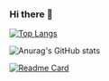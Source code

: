 ### Hi there 👋

[![Top Langs](https://github-readme-stats.vercel.app/api/top-langs/?username=diegodscamara&layout=compact)](https://github.com/anuraghazra/github-readme-stats)

![Anurag's GitHub stats](https://github-readme-stats.vercel.app/api?username=diegodscamara&show_icons=true&theme=gradient)

[![Readme Card](https://github-readme-stats.vercel.app/api/pin/?username=diegodscamara&repo=react-componenets)](https://github.com/anuraghazra/github-readme-stats)



<!--
**diegodscamara/diegodscamara** is a ✨ _special_ ✨ repository because its `README.md` (this file) appears on your GitHub profile.

Here are some ideas to get you started:

- 🔭 I’m currently working on ...
- 🌱 I’m currently learning ...
- 👯 I’m looking to collaborate on ...
- 🤔 I’m looking for help with ...
- 💬 Ask me about ...
- 📫 How to reach me: ...
- 😄 Pronouns: ...
- ⚡ Fun fact: ...
-->
